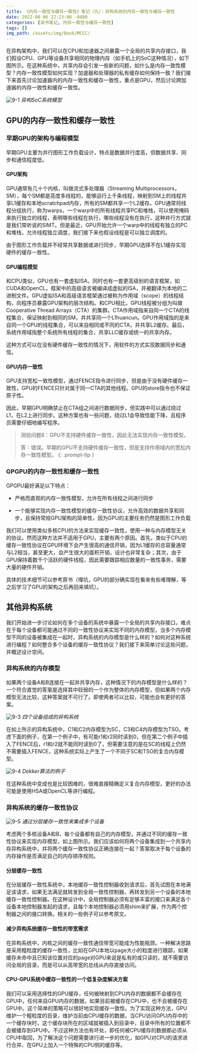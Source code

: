 ```yaml
---
title: 《内存一致性与缓存一致性》笔记（九）：异构系统的内存一致性与缓存一致性
date: 2022-08-06 22:23:00 -0400
categories: [读书笔记, 内存一致性与缓存一致性]
tags: []
img_path: /assets/img/Book/MCCC/
---
```


在异构架构中，我们可以在CPU和加速器之间暴露一个全局的共享内存接口，我们假设CPU、GPU等设备共享相同的物理内存（如手机上的SoC这种情况），如下图所示。在这种系统中，共享内存会引发一些新的问题，如什么是内存一致性模型？内存一致性模型如何实现？加速器和处理器的私有缓存如何保持一致？我们接下来首先讨论加速器内的内存一致性和缓存一致性，重点是GPU，然后讨论跨加速器的内存一致性和缓存一致性。

![9-1](9-1.png)
_异构SoC系统模型_

## GPU的内存一致性和缓存一致性

### 早期GPU的架构与编程模型

早期GPU主要为并行图形工作负载设计，特点是数据并行度高，但数据共享、同步和通信程度低。

#### GPU架构

GPU通常有几十个内核，叫做流式多处理器（Streaming Multiprocessors，SM），每个SM都是高度多线程的，能够运行上千条线程，映射到SM上的线程共享L1缓存和本地scratchpad内存，所有的SM都共享一个L2缓存。GPU通常将线程分组执行，称为warps，一个warp中的所有线程共享PC和堆栈，可以使用掩码来执行独立的线程，表明哪些线程在执行，哪些线程没有在执行，这种并行方式就是我们常听说的SIMT。但是最近，GPU开始允许一个warp中的线程有独立的PC和堆栈，允许线程独立调度，我们接下来也假设线程是可以独立调度的。

由于图形工作负载并不经常共享数据或进行同步，早期GPU选择不在L1缓存实现硬件的缓存一致性。

#### GPU编程模型

和CPU类似，GPU也有一套虚拟ISA，同时也有一套更高级别的语言框架，如CUDA和OpenCL，框架中的高级语言被编译成虚拟的ISA，并被翻译为本地的二进制文件。GPU虚拟ISA和高级语言框架通过被称为作用域（scope）的线程结构，向程序员暴露GPU架构的层次结构。和CPU相比，GPU线程被分组为叫做Cooperative Thread Arrays（CTA）的集群。CTA作用域指来自同一个CTA的线程集合，保证映射到相同的SM，并共享同一个L1huancun。GPU作用域指的是来自同一个GPU的线程集合，可以来自相同或不同的CTA，并共享L2缓存。最后，系统作用域指整个系统所有线程的集合，共享LLC缓存或统一的共享内存。

这种方式可以在没有硬件缓存一致性的情况下，用软件的方式实现数据同步和通信。

#### GPU内存一致性

GPU支持宽松一致性模型，通过FENCE指令进行同步，但是由于没有硬件缓存一致性，GPU的FENCE只针对属于同一CTA的其他线程。GPU的store指令也不保证原子性。

因此，早期GPU明确禁止在CTA组之间进行数据同步，但实践中可以通过绕过L1，在L2上进行同步。这种方案也有一些问题，绕过L1会导致性能下降，且程序员需要仔细地编写程序。

> 测验问题8：GPU不支持硬件缓存一致性，因此无法实现内存一致性模型。
> 
> 答：错误。早期的GPU不支持硬件缓存一致性，但是支持作用域内的宽松内存一致性模型。
{: .prompt-tip }

### GPGPU的内存一致性和缓存一致性

GPGPU最好满足以下特点：

- 严格而直观的内存一致性模型，允许在所有线程之间进行同步

- 一个能够实现内存一致性模型的缓存一致性协议，允许高效的数据共享和同步，且保持常规GPU架构的简单性，因为GPU的主要任务仍然是图形工作负载

我们可以使用类似多核CPU的方法来实现缓存一致性，使用一种与内存模型无关的协议。然而这种方法并不适用于GPU，主要有两个原因。首先，类似于CPU的缓存一致性协议在GPU环境下会产生很高的通信开销，因为L1缓存的总容量通常与L2相当，甚至更大，会产生很大的面积开销，设计也非常复杂；其次，由于GPU保持着数千个活跃的硬件线程，因此需要跟踪相应数量的一致性事务，需要大量的硬件开销。

具体的技术细节可以参考原书（埋坑，GPU的部分确实现在看来有些难理解，等之后学习了GPU的架构之后再回来填坑）。

## 其他异构系统

我们开始进一步讨论如何在多个设备的系统中暴露一个全局的共享内存接口，难点在于每个设备都可能通过不同的一致性协议来实现不同的内存模型，当多个内存模型不同的设备被集成在一起时，异构系统的内存模型是什么样的？如何对这种系统进行编程？如何整合多个设备的缓存一致性协议？我们接下来简单讨论这些问题，并概述设计空间。

### 异构系统的内存模型

如果两个设备A和B连接在一起并共享内存，这种情况下的内存模型是什么样的？一个符合直觉的答案是选择其中较弱的一个作为整体的内存模型，但如果两个内存模型无法比较，这种答案就不可行了。即使两者可以比较，可能也会有更好的答案。

![9-3](9-3.png)
_四个设备组成的异构系统_

在如上所示的异构系统中，C1和C2内存模型为SC，C3和C4内存模型为TSO。考虑下面的例子，在第一个例子中，有可能r1和r2同时读到0，但在第二个例子中插入了FENCE后，r1和r2就不能同时读到0了，但需要注意的是在SC的线程上仍然不需要插入FENCE，这种系统实际上产生了一个不同于SC和TSO的复合内存模型。

![9-4](9-4.png)
_Dekker算法的例子_

在这种系统中变成也是比较困难的，很难直接精确定义复合内存模型，更好的办法可能是使用HSA或OpenCL等进行编程。

### 异构系统的缓存一致性协议

![9-5](9-5.png)
_通过分层缓存一致性来集成多个设备_

考虑两个多核设备A和B，每个设备都有自己的内存模型，并通过不同的缓存一致性协议来实现内存模型，如上图所示。我们应该如何将两个设备集成到一个共享内存异构系统中，并将两个缓存一致性协议正确连接在一起？答案取决于每个设备的内存操作是否满足自己的内存排序规则。

#### 分层缓存一致性

在分层缓存一致性系统中，本地缓存一致性控制器收到请求后，首先试图在本地满足该请求，如果无法满足就转发到全局一致性控制器，再转发到另一个设备的本地缓存一致性控制器。在这种设计中，全局控制器必须有足够丰富的接口来满足各个设备本地控制器发起的请求，且每个本地控制器必须用shim来扩展，作为两个控制器之间的接口转换。相关的一些例子可以参考原文。

#### 减少异构系统缓存一致性的带宽需求

在异构系统中，内核之间的缓存一致性通信带宽可能成为性能瓶颈。一种解决思路是采用粗粒度的缓存一致性，比如在GPU本地以page大小的粒度进行跟踪，如果缓存未命中且已知该位置对应的page对GPU来说是私有的或只读的，就不需要访问全局的目录，而是可以从高带宽的总线从内存直接访问。

#### CPU-GPU系统中缓存一致性的一个低复杂度解决方案

我们可以采用选择性的GPU缓存，任何被映射到CPU内存的数据都不会缓存在GPU中，任何来自GPU内存的数据，如果目前被缓存在CPU中，也不会被缓存在GPU中。这个简单的策略可以很好地实现缓存一致性。为了实现这种方法，GPU维护一个粗粒度的目录，维护当前由CPU缓存的数据，当CPU访问GPU内存中的一个缓存块时，这个缓存块所在的区域就被插入到目录中，目录中所有的位置都不会被缓存到GPU中。不过这种方法也有坏处，即任何被CPU缓存的数据都必须从CPU中取回，为了解决这个问题需要进行进一步的优化，如GPU对CPU的请求进行合并、在GPU上加入一个特殊的CPU侧的缓存等。
